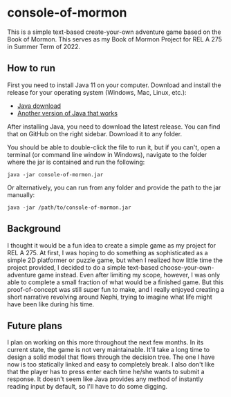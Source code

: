 # console-of-mormon
This is a simple text-based create-your-own adventure game based on the Book of Mormon.
This serves as my Book of Mormon Project for REL A 275 in Summer Term of 2022.

## How to run

First you need to install Java 11 on your computer. Download and install the release
for your operating system (Windows, Mac, Linux, etc.):

* [Java download](https://www.oracle.com/java/technologies/javase/jdk11-archive-downloads.html)
* [Another version of Java that works](https://docs.aws.amazon.com/corretto/latest/corretto-11-ug/downloads-list.html)

After installing Java, you need to download the latest release. You can find that on
GitHub on the right sidebar. Download it to any folder.

You should be able to double-click the file to run it, but if you can't, open a terminal
(or command line window in Windows), navigate to the folder where the jar is contained
and run the following:

```
java -jar console-of-mormon.jar
```
Or alternatively, you can run from any folder and provide the path to the jar manually:

```
java -jar /path/to/console-of-mormon.jar
```

## Background

I thought it would be a fun idea to create a simple game as my project for REL A 275.
At first, I was hoping to do something as sophisticated as a simple 2D platformer or
puzzle game, but when I realized how little time the project provided, I decided to
do a simple text-based choose-your-own-adventure game instead. Even after limiting my
scope, however, I was only able to complete a small fraction of what would be a finished
game. But this proof-of-concept was still super fun to make, and I really enjoyed
creating a short narrative revolving around Nephi, trying to imagine what life might have
been like during his time.

## Future plans

I plan on working on this more throughout the next few months. In its current state,
the game is not very maintainable. It'll take a long time to design a solid model
that flows through the decision tree. The one I have now is too statically linked and
easy to completely break. I also don't like that the player has to press enter each
time he/she wants to submit a response. It doesn't seem like Java provides any method
of instantly reading input by default, so I'll have to do some digging.
